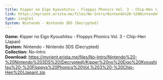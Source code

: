 ```yaml
---
title: Kipper no Eigo Kyoushitsu - Floppys Phonics Vol. 3 - Chip-Hen (Japan)
link: https://myrient.erista.me/files/No-Intro/Nintendo%20-%20Nintendo%203DS%20(Decrypted)/Kipper%20no%20Eigo%20Kyoushitsu%20-%20Floppys%20Phonics%20Vol.%203%20-%20Chip-Hen%20(Japan).zip
type: single1
System: Nintendo - Nintendo 3DS (Decrypted)
---
```

<b>Game:</b> Kipper no Eigo Kyoushitsu - Floppys Phonics Vol. 3 - Chip-Hen (Japan)<br>
<b>System:</b> Nintendo - Nintendo 3DS (Decrypted)<br>
<b>Collection:</b> No-Intro<br>
<b>Download:</b> https://myrient.erista.me/files/No-Intro/Nintendo%20-%20Nintendo%203DS%20(Decrypted)/Kipper%20no%20Eigo%20Kyoushitsu%20-%20Floppys%20Phonics%20Vol.%203%20-%20Chip-Hen%20(Japan).zip